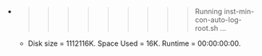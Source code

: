* >>>>>>>>> Running inst-min-con-auto-log-root.sh ...
  * Disk size = 1112116K. Space Used = 16K. Runtime = 00:00:00:00.
